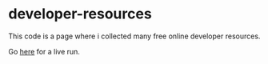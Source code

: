 # developer-resources
This code is a page where i collected many free online developer resources.

Go <a href='https://krow89.github.io/developer-resources/'>here</a> for a live run.
